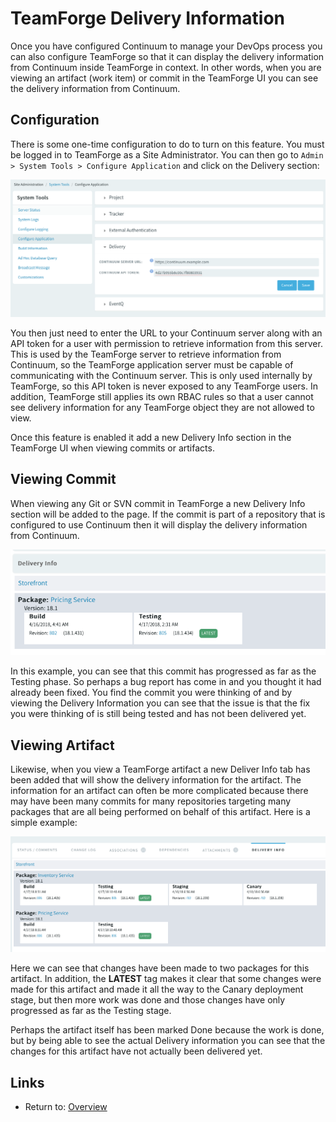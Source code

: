 TeamForge Delivery Information
==============================

Once you have configured Continuum to manage your DevOps process you can also
configure TeamForge so that it can display the delivery information from
Continuum inside TeamForge in context.  In other words, when you are viewing
an artifact (work item) or commit in the TeamForge UI you can see the delivery
information from Continuum.

Configuration
-------------
There is some one-time configuration to do to turn on this feature. You must be
logged in to TeamForge as a Site Administrator.  You can then go to 
`Admin > System Tools > Configure Application` and click on the Delivery section:

![Configure Delivery](images/delivery-config.png "Delivery Configuration")

You then just need to enter the URL to your Continuum server along with an API
token for a user with permission to retrieve information from this server.  This
is used by the TeamForge server to retrieve information from Continuum, so the
TeamForge application server must be capable of communicating with the Continuum
server.  This is only used internally by TeamForge, so this API token is never
exposed to any TeamForge users.  In addition, TeamForge still applies its own
RBAC rules so that a user cannot see delivery information for any TeamForge object
they are not allowed to view.

Once this feature is enabled it add a new Delivery Info section in the TeamForge
UI when viewing commits or artifacts.

Viewing Commit
--------------
When viewing any Git or SVN commit in TeamForge a new Delivery Info section will
be added to the page.  If the commit is part of a repository that is configured
to use Continuum then it will display the delivery information from Continuum.

![Commit Delivery](images/delivery-commit.png "Delivery Info")

In this example, you can see that this commit has progressed as far as the
Testing phase. So perhaps a bug report has come in and you thought it had
already been fixed. You find the commit you were thinking of and by viewing the
Delivery Information you can see that the issue is that the fix you were
thinking of is still being tested and has not been delivered yet.

Viewing Artifact
----------------
Likewise, when you view a TeamForge artifact a new Deliver Info tab has been
added that will show the delivery information for the artifact.  The information
for an artifact can often be more complicated because there may have been many
commits for many repositories targeting many packages that are all being performed
on behalf of this artifact.  Here is a simple example:

![Artifact Delivery](images/delivery-artifact.png "Delivery Info")

Here we can see that changes have been made to two packages for this artifact.
In addition, the **LATEST** tag makes it clear that some changes were made for this
artifact and made it all the way to the Canary deployment stage, but then more
work was done and those changes have only progressed as far as the Testing stage.

Perhaps the artifact itself has been marked Done because the work is done, but
by being able to see the actual Delivery information you can see that the changes
for this artifact have not actually been delivered yet.

Links
-----

* Return to: [Overview](../README.md "Overview")



